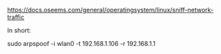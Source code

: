 https://docs.oseems.com/general/operatingsystem/linux/sniff-network-traffic

In short:

sudo arpspoof -i wlan0 -t 192.168.1.106 -r 192.168.1.1
